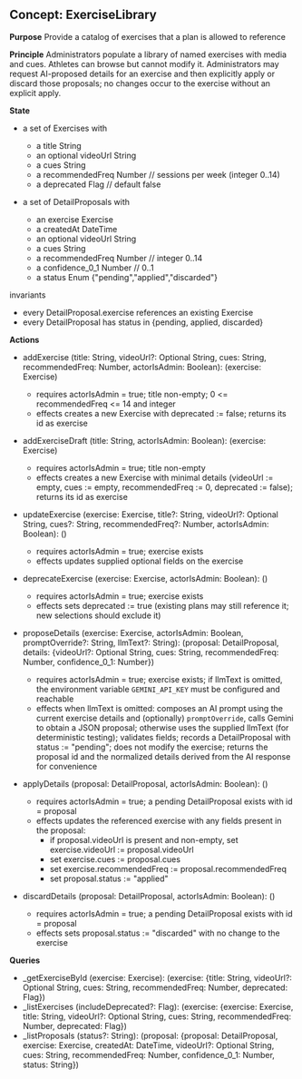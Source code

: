 ## Concept: ExerciseLibrary

**Purpose** Provide a catalog of exercises that a plan is allowed to reference

**Principle** Administrators populate a library of named exercises with media and cues. Athletes can browse but cannot modify it. Administrators may request AI-proposed details for an exercise and then explicitly apply or discard those proposals; no changes occur to the exercise without an explicit apply.

**State**
- a set of Exercises with
  - a title String
  - an optional videoUrl String
  - a cues String
  - a recommendedFreq Number // sessions per week (integer 0..14)
  - a deprecated Flag // default false

- a set of DetailProposals with
  - an exercise Exercise
  - a createdAt DateTime
  - an optional videoUrl String
  - a cues String
  - a recommendedFreq Number // integer 0..14
  - a confidence_0_1 Number // 0..1
  - a status Enum {"pending","applied","discarded"}

invariants
- every DetailProposal.exercise references an existing Exercise
- every DetailProposal has status in {pending, applied, discarded}

**Actions**
- addExercise (title: String, videoUrl?: Optional String, cues: String, recommendedFreq: Number, actorIsAdmin: Boolean): (exercise: Exercise)
  - requires actorIsAdmin = true; title non-empty; 0 <= recommendedFreq <= 14 and integer
  - effects creates a new Exercise with deprecated := false; returns its id as exercise

- addExerciseDraft (title: String, actorIsAdmin: Boolean): (exercise: Exercise)
  - requires actorIsAdmin = true; title non-empty
  - effects creates a new Exercise with minimal details (videoUrl := empty, cues := empty, recommendedFreq := 0, deprecated := false); returns its id as exercise

- updateExercise (exercise: Exercise, title?: String, videoUrl?: Optional String, cues?: String, recommendedFreq?: Number, actorIsAdmin: Boolean): ()
  - requires actorIsAdmin = true; exercise exists
  - effects updates supplied optional fields on the exercise

- deprecateExercise (exercise: Exercise, actorIsAdmin: Boolean): ()
  - requires actorIsAdmin = true; exercise exists
  - effects sets deprecated := true (existing plans may still reference it; new selections should exclude it)

- proposeDetails (exercise: Exercise, actorIsAdmin: Boolean, promptOverride?: String, llmText?: String): (proposal: DetailProposal, details: {videoUrl?: Optional String, cues: String, recommendedFreq: Number, confidence_0_1: Number})
  - requires actorIsAdmin = true; exercise exists; if llmText is omitted, the environment variable `GEMINI_API_KEY` must be configured and reachable
  - effects when llmText is omitted: composes an AI prompt using the current exercise details and (optionally) `promptOverride`, calls Gemini to obtain a JSON proposal; otherwise uses the supplied llmText (for deterministic testing); validates fields; records a DetailProposal with status := "pending"; does not modify the exercise; returns the proposal id and the normalized details derived from the AI response for convenience

- applyDetails (proposal: DetailProposal, actorIsAdmin: Boolean): ()
  - requires actorIsAdmin = true; a pending DetailProposal exists with id = proposal
  - effects updates the referenced exercise with any fields present in the proposal:
    - if proposal.videoUrl is present and non-empty, set exercise.videoUrl := proposal.videoUrl
    - set exercise.cues := proposal.cues
    - set exercise.recommendedFreq := proposal.recommendedFreq
    - set proposal.status := "applied"

- discardDetails (proposal: DetailProposal, actorIsAdmin: Boolean): ()
  - requires actorIsAdmin = true; a pending DetailProposal exists with id = proposal
  - effects sets proposal.status := "discarded" with no change to the exercise

**Queries**
- _getExerciseById (exercise: Exercise): (exercise: {title: String, videoUrl?: Optional String, cues: String, recommendedFreq: Number, deprecated: Flag})
- _listExercises (includeDeprecated?: Flag): (exercise: {exercise: Exercise, title: String, videoUrl?: Optional String, cues: String, recommendedFreq: Number, deprecated: Flag})
- _listProposals (status?: String): (proposal: {proposal: DetailProposal, exercise: Exercise, createdAt: DateTime, videoUrl?: Optional String, cues: String, recommendedFreq: Number, confidence_0_1: Number, status: String})
